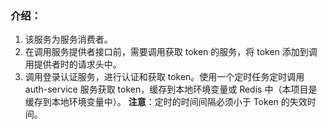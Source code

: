 ### 介绍：
1. 该服务为服务消费者。
2. 在调用服务提供者接口前，需要调用获取 token 的服务，将 token 添加到调用提供者时的请求头中。
3. 调用登录认证服务，进行认证和获取 token。使用一个定时任务定时调用 auth-service 服务获取 token，缓存到本地环境变量或 Redis 中（本项目是缓存到本地环境变量中）。
    **注意**：定时的时间间隔必须小于 Token 的失效时间。
